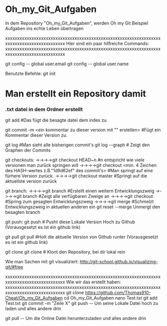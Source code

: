 # Oh_my_Git_Aufgaben
In dem Repository "Oh_my_Git_Aufgaben", werden Oh my Git Beispiel Aufgaben ins echte Leben übertragen

xxxxxxxxxxxxxxxxxxxxxxxxxxxxxxxxxxxxxxxxxxxxxxxxxxxxxxxxxxxxxxxxxxxxxxxxxxxxxxxxxxxxxxxxxx
Hier sind ein paar hilfreiche Commands:
xxxxxxxxxxxxxxxxxxxxxxxxxxxxxxxxxxxxxxxxxxxxxxxxxxxxxxxxxxxxxxxxxxxxxxxxxxxxxxxxxxxxxxxxxx

git config -- global user.email <Email>
git config -- global user.name <Name>

Benutzte Befehle:
git init <Name des Repositorys>
# Man erstellt ein Repository damit

### .txt datei in dem Ordner erstellt ###

git add <datei>
#Das fügt die besagte datei dem index zu

git commit -m <ein kommentar zu dieser version mit "" erstellen>
#Fügt ein Kommentar dieser Version zu.

git log
#Man sieht alle bisherigen commit's
	git log --graph
	# Zeigt den Graphen der Commits

git checkouts:
->->->->git checkout HEAD~n <dateiname>
	#n entspricht wie viele versionen man zurück springen will
->->->->git checkout <min. 4 Zeichen des HASH-wertes z.B."1d9d62ef" des commit's> <dateiname>
	#Man springt auf eine fürhere Version zurück.
->->->->git checkout master
	#Springt auf die aktuellste version zurück

git branch:
->->->->git branch <branchname> 
	#Erstellt einen weitern Entwicklungszweig
->->->->git branch
	#Zeigt alle verfügbaren Zweige an
->->->->git checkout <branchname>
	#Spring zum gesagten Entwicklungszweig
->->->->git merge <branchname>
	#Schmelzt Entwicklungszweig in aktuellen anderen ein
		git reset --merge <branch>
		Unmergt den besagten branch

git push:
	git push
	# Pusht diese Lokale Version Hoch zu Github (Vorausgesetzt es ist ein github link)
	
git pull
	git pull
	#Holt die aktuelle Version von Github runter (Vorausgesetzt es ist ein github link)

git clone
	git clone <Repository-Link>	
	# Klont den Repository, bei dir lokal rein

Wie man Sachen mit git visualiziert:
http://git-school.github.io/visualizing-git/#free

xxxxxxxxxxxxxxxxxxxxxxxxxxxxxxxxxxxxxxxxxxxxxxxxxxxxxxxxxxxxxxxxxxxxxxxxxxxxxxxxxxxxxxxxxx
Wie wir das erstellt haben:
xxxxxxxxxxxxxxxxxxxxxxxxxxxxxxxxxxxxxxxxxxxxxxxxxxxxxxxxxxxxxxxxxxxxxxxxxxxxxxxxxxxxxxxxxx
git clone https://github.com/Thomas910-Cheat/Oh_my_Git_Aufgaben
cd Oh_my_Git_Aufgaben
nano Test.txt
git add Test.txt
git commit -m "Zeile X"
git push                                 -- Um seine Lokale Datei hoch zu laden und alles andere drin

git pull                                 -- Um die Online Datei herunterzuladen und alles andere drin
